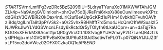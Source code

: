 $START$SVrnrLmflFg3vzDRc5BzS2096lU+5LdryaTYunuXc01MXWWTAhJGMZLk4p+Na9AngGV0imIoxh+phrQw75dBjJReFmi6rkoX/88eOuwlImeowkXPrzddGKzV3QWBiR2OkOax4ntLirK2uf6eAUpGcKRd1uPHm40vbkhDFvuhOAVhzI8dq/zgILmTa8t3pP/VSk2+a0/25vhxR8HMfft7rd5mo4JHcQmO1feWSuaIzI5NJWRsJlwYLYdGSVncnLFsdy6kRctdQr5yTOIyfn6tLkaUCprv+un+daTqj7RaKOG8vXFErkM38Acmt1prQR0gVIrcOtL1DSfvbg8YUH2mayP2G7LaeQB4ztzkykIPHqja+ms1GVQ6fPvBoK0e3UP6uSf3UdGsctiwTePL0T+p07QiNA1JUJZ3fxLP15no2doVWcz02OFX0CzkaOQ1q5P8$END$
